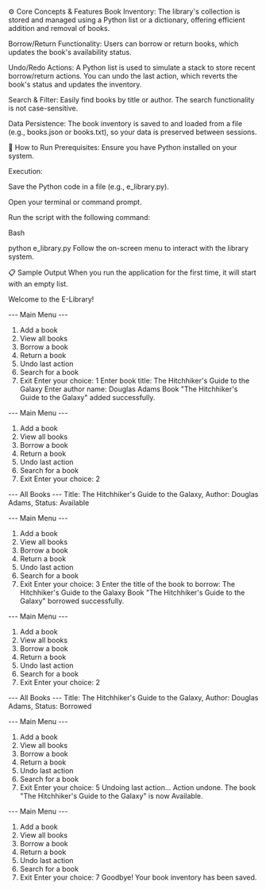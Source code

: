 ⚙️ Core Concepts & Features
Book Inventory: The library's collection is stored and managed using a Python list or a dictionary, offering efficient addition and removal of books.

Borrow/Return Functionality: Users can borrow or return books, which updates the book's availability status.

Undo/Redo Actions: A Python list is used to simulate a stack to store recent borrow/return actions. You can undo the last action, which reverts the book's status and updates the inventory.

Search & Filter: Easily find books by title or author. The search functionality is not case-sensitive.

Data Persistence: The book inventory is saved to and loaded from a file (e.g., books.json or books.txt), so your data is preserved between sessions.

🚀 How to Run
Prerequisites: Ensure you have Python installed on your system.

Execution:

Save the Python code in a file (e.g., e_library.py).

Open your terminal or command prompt.

Run the script with the following command:

Bash

python e_library.py
Follow the on-screen menu to interact with the library system.

📋 Sample Output
When you run the application for the first time, it will start with an empty list.

Welcome to the E-Library!

--- Main Menu ---
1. Add a book
2. View all books
3. Borrow a book
4. Return a book
5. Undo last action
6. Search for a book
7. Exit
Enter your choice: 1
Enter book title: The Hitchhiker's Guide to the Galaxy
Enter author name: Douglas Adams
Book "The Hitchhiker's Guide to the Galaxy" added successfully.

--- Main Menu ---
1. Add a book
2. View all books
3. Borrow a book
4. Return a book
5. Undo last action
6. Search for a book
7. Exit
Enter your choice: 2

--- All Books ---
Title: The Hitchhiker's Guide to the Galaxy, Author: Douglas Adams, Status: Available

--- Main Menu ---
1. Add a book
2. View all books
3. Borrow a book
4. Return a book
5. Undo last action
6. Search for a book
7. Exit
Enter your choice: 3
Enter the title of the book to borrow: The Hitchhiker's Guide to the Galaxy
Book "The Hitchhiker's Guide to the Galaxy" borrowed successfully.

--- Main Menu ---
1. Add a book
2. View all books
3. Borrow a book
4. Return a book
5. Undo last action
6. Search for a book
7. Exit
Enter your choice: 2

--- All Books ---
Title: The Hitchhiker's Guide to the Galaxy, Author: Douglas Adams, Status: Borrowed

--- Main Menu ---
1. Add a book
2. View all books
3. Borrow a book
4. Return a book
5. Undo last action
6. Search for a book
7. Exit
Enter your choice: 5
Undoing last action...
Action undone. The book "The Hitchhiker's Guide to the Galaxy" is now Available.

--- Main Menu ---
1. Add a book
2. View all books
3. Borrow a book
4. Return a book
5. Undo last action
6. Search for a book
7. Exit
Enter your choice: 7
Goodbye! Your book inventory has been saved.
